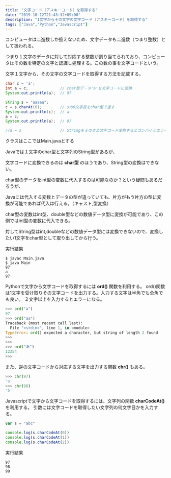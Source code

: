 ```yaml
---
title: "文字コード（アスキーコード）を取得する"
date: "2019-10-12T21:43:32+09:00"
description: "1文字からその文字の文字コード（アスキーコード）を取得する"
tags: ["Java","Python","Javascript"]
---
```


コンピュータは二進数しか扱えないため、文字データも二進数（つまり整数）として扱われる。

つまり１文字のデータに対して対応する整数が割り当てられており、コンピュータはその数を特定の文字と認識し処理する。この数の事を文字コードという。

文字１文字から、その文字の文字コードを取得する方法を記載する。

<div class="note_content_by_programming_language" id="note_content_Java">

```java
char c = 'a';
int a = c;              // char型データ'a'を文字コードに変換
System.out.println(a);  // 97

String s = "aaaaa";
c = s.charAt(0);        // sの0文字目をchar型で返す 
System.out.println(c);  // a
a = c;
System.out.println(a);  // 97

//a = s                 // Stringをそのまま文字コード変換するとコンパイルエラー
```

クラスはここではMain.javaとする

Javaでは１文字のchar型と文字列のString型があるが、

文字コードに変換できるのは **char型** のほうであり、String型の変換はできない。

char型のデータをint型の変数に代入するのは可能なのか？という疑問もあるだろうが、

Javaには代入する変数とデータの型が違っていても、片方がもう片方の型に変換が可能であれば代入は行える。（キャスト,型変換）

char型の変数はint型、double型などの数値データ型に変換が可能であり、この例ではint型の変数に代入できる。

対してString型はint,doubleなどの数値データ型には変換できないので、変換したい1文字をchar型として取り出してから行う。

実行結果
```
$ javac Main.java 
$ java Main
97
a
97
```
</div>
<div class="note_content_by_programming_language" id="note_content_Python">

Pythonで文字から文字コードを取得するには **ord()** 関数を利用する。
ord()関数は1文字を受け取りその文字コードを出力する。入力する文字は半角でも全角でも良い。
２文字以上を入力するとエラーになる。

```python
>>> ord("a")
97
>>> ord("aa")
Traceback (most recent call last):
  File "<stdin>", line 1, in <module>
TypeError: ord() expected a character, but string of length 2 found
>>>
>>> 
>>> ord("あ") 
12354
>>>
```

また、逆の文字コードから対応する文字を出力する関数 **chr()** もある。

```python
>>> chr(97)
'a'
>>> chr(98)
'b'
```

</div>
<div class="note_content_by_programming_language" id="note_content_Javascript">

Javascriptで文字から文字コードを取得するには、文字列の関数 **charCodeAt()** を利用する。
引数には文字コードを取得したい文字列の何文字目かを入力する。

```javascript
var s = "abc"

console.log(s.charCodeAt(0))
console.log(s.charCodeAt(1))
console.log(s.charCodeAt(2))
```

実行結果

```
97
98
99
```

</div>

